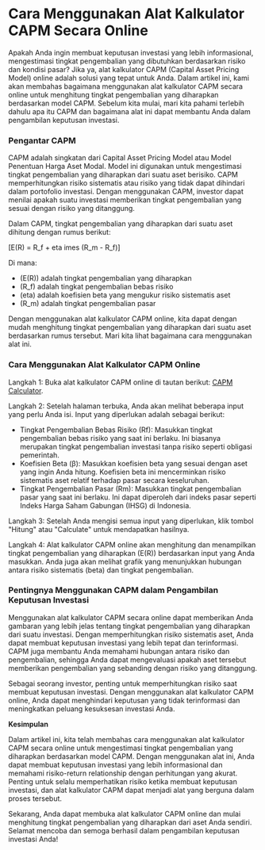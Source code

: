 Cara Menggunakan Alat Kalkulator CAPM Secara Online
===================================================

Apakah Anda ingin membuat keputusan investasi yang lebih informasional, mengestimasi tingkat pengembalian yang dibutuhkan berdasarkan risiko dan kondisi pasar? Jika ya, alat kalkulator CAPM (Capital Asset Pricing Model) online adalah solusi yang tepat untuk Anda. Dalam artikel ini, kami akan membahas bagaimana menggunakan alat kalkulator CAPM secara online untuk menghitung tingkat pengembalian yang diharapkan berdasarkan model CAPM. Sebelum kita mulai, mari kita pahami terlebih dahulu apa itu CAPM dan bagaimana alat ini dapat membantu Anda dalam pengambilan keputusan investasi.

### Pengantar CAPM

CAPM adalah singkatan dari Capital Asset Pricing Model atau Model Penentuan Harga Aset Modal. Model ini digunakan untuk mengestimasi tingkat pengembalian yang diharapkan dari suatu aset berisiko. CAPM memperhitungkan risiko sistematis atau risiko yang tidak dapat dihindari dalam portofolio investasi. Dengan menggunakan CAPM, investor dapat menilai apakah suatu investasi memberikan tingkat pengembalian yang sesuai dengan risiko yang ditanggung.

Dalam CAPM, tingkat pengembalian yang diharapkan dari suatu aset dihitung dengan rumus berikut:

\[E(R) = R\_f + eta imes (R\_m - R\_f)\]

Di mana:

- (E(R)) adalah tingkat pengembalian yang diharapkan
- (R\_f) adalah tingkat pengembalian bebas risiko
- (eta) adalah koefisien beta yang mengukur risiko sistematis aset
- (R\_m) adalah tingkat pengembalian pasar

Dengan menggunakan alat kalkulator CAPM online, kita dapat dengan mudah menghitung tingkat pengembalian yang diharapkan dari suatu aset berdasarkan rumus tersebut. Mari kita lihat bagaimana cara menggunakan alat ini.

### Cara Menggunakan Alat Kalkulator CAPM Online

Langkah 1: Buka alat kalkulator CAPM online di tautan berikut: [CAPM Calculator](https://www.onlinecalculatorsfree.com/id/financial/capm-calculator.html).

Langkah 2: Setelah halaman terbuka, Anda akan melihat beberapa input yang perlu Anda isi. Input yang diperlukan adalah sebagai berikut:

- Tingkat Pengembalian Bebas Risiko (Rf): Masukkan tingkat pengembalian bebas risiko yang saat ini berlaku. Ini biasanya merupakan tingkat pengembalian investasi tanpa risiko seperti obligasi pemerintah.
- Koefisien Beta (β): Masukkan koefisien beta yang sesuai dengan aset yang ingin Anda hitung. Koefisien beta ini mencerminkan risiko sistematis aset relatif terhadap pasar secara keseluruhan.
- Tingkat Pengembalian Pasar (Rm): Masukkan tingkat pengembalian pasar yang saat ini berlaku. Ini dapat diperoleh dari indeks pasar seperti Indeks Harga Saham Gabungan (IHSG) di Indonesia.

Langkah 3: Setelah Anda mengisi semua input yang diperlukan, klik tombol "Hitung" atau "Calculate" untuk mendapatkan hasilnya.

Langkah 4: Alat kalkulator CAPM online akan menghitung dan menampilkan tingkat pengembalian yang diharapkan (E(R)) berdasarkan input yang Anda masukkan. Anda juga akan melihat grafik yang menunjukkan hubungan antara risiko sistematis (beta) dan tingkat pengembalian.

### Pentingnya Menggunakan CAPM dalam Pengambilan Keputusan Investasi

Menggunakan alat kalkulator CAPM secara online dapat memberikan Anda gambaran yang lebih jelas tentang tingkat pengembalian yang diharapkan dari suatu investasi. Dengan memperhitungkan risiko sistematis aset, Anda dapat membuat keputusan investasi yang lebih tepat dan terinformasi. CAPM juga membantu Anda memahami hubungan antara risiko dan pengembalian, sehingga Anda dapat mengevaluasi apakah aset tersebut memberikan pengembalian yang sebanding dengan risiko yang ditanggung.

Sebagai seorang investor, penting untuk memperhitungkan risiko saat membuat keputusan investasi. Dengan menggunakan alat kalkulator CAPM online, Anda dapat menghindari keputusan yang tidak terinformasi dan meningkatkan peluang kesuksesan investasi Anda.

**Kesimpulan**

Dalam artikel ini, kita telah membahas cara menggunakan alat kalkulator CAPM secara online untuk mengestimasi tingkat pengembalian yang diharapkan berdasarkan model CAPM. Dengan menggunakan alat ini, Anda dapat membuat keputusan investasi yang lebih informasional dan memahami risiko-return relationship dengan perhitungan yang akurat. Penting untuk selalu memperhatikan risiko ketika membuat keputusan investasi, dan alat kalkulator CAPM dapat menjadi alat yang berguna dalam proses tersebut.

Sekarang, Anda dapat membuka alat kalkulator CAPM online dan mulai menghitung tingkat pengembalian yang diharapkan dari aset Anda sendiri. Selamat mencoba dan semoga berhasil dalam pengambilan keputusan investasi Anda!